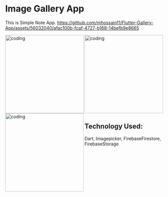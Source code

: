 # Image Gallery App
This is Simple Note App.
https://github.com/mhossain11/Flutter-Gallery-App/assets/56032040/afac100b-fcaf-4727-b168-14befb9e8665

<img align="left" alt="coding" width="250" src="https://github.com/mhossain11/Flutter-Gallery-App/assets/56032040/afac100b-fcaf-4727-b168-14befb9e8665.jpg">
<img align="left" alt="coding" width="250" src="https://github.com/mhossain11/Flutter-Gallery-App/assets/56032040/01add522-b499-4f24-9234-2975004b175e.jpg">
<img  alt="coding" width="250"src="https://github.com/mhossain11/Flutter-Gallery-App/assets/56032040/cd327d56-9a07-4f71-ae7a-4e4919dc01b4.jpg">


## Technology Used:

Dart, Imagepicker, FirebaseFirestore, FirebaseStorage

